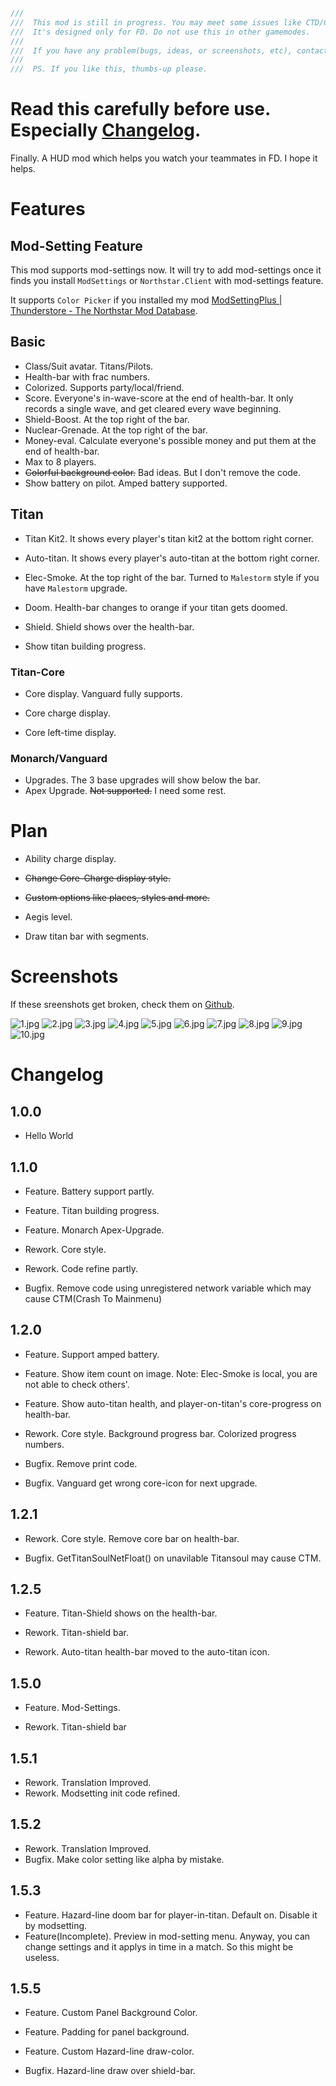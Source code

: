 ```c
///  
///  This mod is still in progress. You may meet some issues like CTD/CTM. Take yourself.
///  It's designed only for FD. Do not use this in other gamemodes.
///  
///  If you have any problem(bugs, ideas, or screenshots, etc), contact me through Discord@raintrap341 or Github.
///  
///  PS. If you like this, thumbs-up please.
```

# Read this carefully before use. Especially [Changelog](#Changelog).

Finally. A HUD mod which helps you watch your teammates in FD. I hope it helps.





# Features

## Mod-Setting Feature

This mod supports mod-settings now. It will try to add mod-settings once it finds you install `ModSettings` or `Northstar.Client` with mod-settings feature.

It supports `Color Picker` if you installed my mod [ModSettingPlus | Thunderstore - The Northstar Mod Database](https://thunderstore.io/c/northstar/p/Team036/ModSettingPlus/).

## Basic

- Class/Suit avatar. Titans/Pilots.
- Health-bar with frac numbers.
- Colorized. Supports party/local/friend.
- Score. Everyone's in-wave-score at the end of health-bar. It only records a single wave, and get cleared every wave beginning.
- Shield-Boost. At the top right of the bar.
- Nuclear-Grenade. At the top right of the bar.
- Money-eval.  Calculate everyone's possible money and put them at the end of health-bar.
- Max to 8 players.
- ~~Colorful background color.~~ Bad ideas. But I don't remove the code.
- Show battery on pilot. Amped battery supported.

## Titan

- Titan Kit2. It shows every player's titan kit2 at the bottom right corner.

- Auto-titan.  It shows every player's auto-titan at the bottom right corner.

- Elec-Smoke.   At the top right of the bar. Turned to `Malestorm` style if you have `Malestorm` upgrade.

- Doom. Health-bar changes to orange if your titan gets doomed.
- Shield. Shield shows over the health-bar.

- Show titan building progress.


### Titan-Core

- Core display. Vanguard fully supports.

- Core charge display. 

- Core left-time display. 

### Monarch/Vanguard

- Upgrades. The 3 base upgrades will show below the bar.
- Apex Upgrade. ~~Not supported.~~ I need some rest.


# Plan

- Ability charge display.

- ~~Change Core-Charge display style.~~

- ~~Custom options like places, styles and more.~~

- Aegis level.

- Draw titan bar with segments.

  

# Screenshots

If these sreenshots get broken, check them on [Github](https://github.com/RainTrap341/EntityStatus/tree/main/screenshots).

![1.jpg](https://www.helloimg.com/i/2024/10/06/6702a9ceef435.jpg)
![2.jpg](https://www.helloimg.com/i/2024/10/06/6702a9cec10dc.jpg)
![3.jpg](https://www.helloimg.com/i/2024/10/06/6702a9cee7651.jpg)
![4.jpg](https://www.helloimg.com/i/2024/10/06/6702a9cede5d9.jpg)
![5.jpg](https://www.helloimg.com/i/2024/10/06/6702a9cf174ac.jpg)
![6.jpg](https://www.helloimg.com/i/2024/10/06/6702aa0242e33.jpg)
![7.jpg](https://www.helloimg.com/i/2024/10/06/6702aa022dc6d.jpg)
![8.jpg](https://www.helloimg.com/i/2024/10/07/6703f73eafff4.jpg)
![9.jpg](https://www.helloimg.com/i/2024/10/12/670a923ee330a.jpg)
![10.jpg](https://www.helloimg.com/i/2024/10/18/6711c0dd50fb0.jpg)

# <span name="Changelog">Changelog</span>

## 1.0.0

- Hello World

## 1.1.0

- Feature. Battery support partly.
- Feature. Titan building progress.
- Feature. Monarch Apex-Upgrade.

- Rework. Core style.
- Rework. Code refine partly.

- Bugfix. Remove code using unregistered network variable which may cause CTM(Crash To Mainmenu) 

## 1.2.0

- Feature. Support amped battery.
- Feature. Show item count on image. Note: Elec-Smoke is local, you are not able to check others'.
- Feature. Show auto-titan health, and player-on-titan's core-progress on health-bar.



- Rework. Core style. Background progress bar. Colorized progress numbers.

- Bugfix. Remove print code.
- Bugfix. Vanguard get wrong core-icon for next upgrade.  

## 1.2.1

- Rework. Core style. Remove core bar on health-bar.

- Bugfix. GetTitanSoulNetFloat() on unavilable Titansoul may cause CTM.

## 1.2.5

- Feature. Titan-Shield shows on the health-bar.

- Rework. Titan-shield bar.
- Rework. Auto-titan health-bar moved to the auto-titan icon.

## 1.5.0

- Feature. Mod-Settings.

- Rework. Titan-shield bar

## 1.5.1

- Rework. Translation Improved.
- Rework. Modsetting init code refined.

## 1.5.2

- Rework. Translation Improved.
- Bugfix. Make color setting like alpha by mistake. 

## 1.5.3

- Feature. Hazard-line doom bar for player-in-titan. Default on. Disable it by modsetting.
- Feature(Incomplete). Preview in mod-setting menu. Anyway, you can change settings and it applys in time in a match. So this might be useless.

## 1.5.5

- Feature. Custom Panel Background Color.
- Feature. Padding for panel background.
- Feature. Custom Hazard-line draw-color.

- Bugfix. Hazard-line draw over shield-bar.